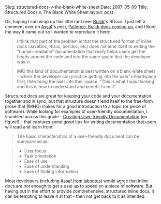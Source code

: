 Slug: structured-docs-v-the-blank-white-sheet
Date: 2007-05-09
Title: Structured Docs v. The Blank White Sheet
layout: post

Ok, hoping I can wrap up this little rant over [Buildr](http://blog.labnotes.org/2007/04/18/introducing-buildr-or-how-we-cured-our-maven-blues/)'s RDocs. I just left a comment over on [Assaf](http://blog.labnotes.org/)'s post, [Patience, Buildr docs coming up](http://blog.labnotes.org/2007/05/07/patience-buildr-docs-coming-up/), and I liked the way it came out so I wanted to reproduce it here:

>I think that part of the problem is that the structured format of inline docs (JavaDoc, RDoc, perldoc, etc) does not lend itself to writing the "human-readable" documentation that really helps users get the heads around the code and into the same space that the developer was in.

>IMO this kind of documentation is best written on a blank white sheet - where the developer can practice getting into the user"s headspace first, then bring the user into their space: "This is what I was thinking and this is how to understand and benefit from it".

Structured docs are great for keeping your code and your documentation together and in sync, but that structure doesn't lend itself to the free-form prose that (IMHO) makes for a good introduction to a topic (or piece of software). While looking for examples of user-friendly documentation, I stumbled across this guide - [Creating User-friendly Documentation](http://www.stc-india.org/indus/092002/nbhatia.htm) (go figure!) - that captures some *great* tips for writing documentation that users will read and learn from:

> The basic characteristics of a user-friendly document can be summarised as:

> * User focus
> * Task orientation
> * Ease of use
> * Ease of understanding
> * Ease of finding information

Most developers (including [Assaf from labnotes](http://blog.labnotes.org/2007/05/07/patience-buildr-docs-coming-up/)) would agree that inline docs are not enough to get a user up to speed on a piece of software. But having put in the effort to provide comprehensive, structured inline docs, it can be tempting to leave it at that - then not get back to it as intended.
